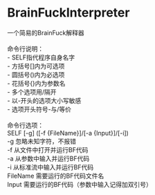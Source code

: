 # BrainFuckInterpreter
一个简易的BrainFuck解释器</br>
</br>
命令行说明：</br>
   \- SELF指代程序自身名字</br>
   \- 方括号[]内为可选项</br>
   \- 圆括号()内为必选项</br>
   \- 花括号{}内为参数名</br>
   \- 多个选项用/隔开</br>
   \- 以-开头的选项大小写敏感</br>
   \- 选项开头符号-与/等价</br>
</br>
命令行选项：</br>
   SELF [-g] ([-f {FileName}]/[-a {Input}]/[-i])</br>
      -g        忽略未知字符，不报错</br>
      -f        从文件中打开并运行BF代码</br>
      -a        从参数中输入并运行BF代码</br>
      -i        从标准流中输入并运行BF代码</br>
      FileName  需要运行的BF代码文件名</br>
      Input     需要运行的BF代码（参数中输入记得加双引号）</br>